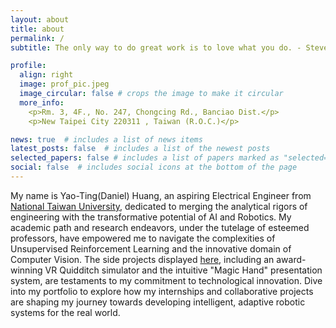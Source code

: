 ```yaml
---
layout: about
title: about
permalink: /
subtitle: The only way to do great work is to love what you do. - Steve Jobs

profile:
  align: right
  image: prof_pic.jpeg
  image_circular: false # crops the image to make it circular
  more_info:
    <p>Rm. 3, 4F., No. 247, Chongcing Rd., Banciao Dist.</p>
    <p>New Taipei City 220311 , Taiwan (R.O.C.)</p>

news: true  # includes a list of news items
latest_posts: false  # includes a list of the newest posts
selected_papers: false # includes a list of papers marked as "selected={true}"
social: false  # includes social icons at the bottom of the page
---
```


My name is Yao-Ting(Daniel) Huang, an aspiring Electrical Engineer from [National Taiwan University](https://www.ntu.edu.tw/), dedicated to merging the analytical rigors of engineering with the transformative potential of AI and Robotics. My academic path and research endeavors, under the tutelage of esteemed professors, have empowered me to navigate the complexities of Unsupervised Reinforcement Learning and the innovative domain of Computer Vision. The side projects displayed [here](https://daniel891116.github.io/projects/), including an award-winning VR Quidditch simulator and the intuitive "Magic Hand" presentation system, are testaments to my commitment to technological innovation. Dive into my portfolio to explore how my internships and collaborative projects are shaping my journey towards developing intelligent, adaptive robotic systems for the real world.